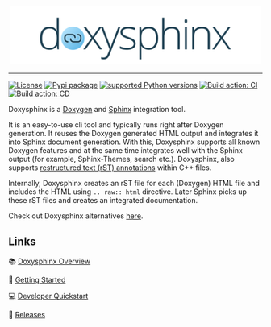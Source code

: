 <!--
=====================================================================================
 C O P Y R I G H T
-------------------------------------------------------------------------------------
 Copyright (c) 2022 by Robert Bosch GmbH. All rights reserved.

 Author(s):
 - Markus Braun, :em engineering methods AG (contracted by Robert Bosch GmbH)
 - Nirmal Sasidharan, Robert Bosch Gmbh
 - Wolfgang Ulmer, Robert Bosch GmbH
=====================================================================================
-->

<div align="center">

<img src="docs/resources/doxysphinx_logo.svg" alt="doxysphinx" width=500 />

</div>

---

[![License](https://img.shields.io/badge/license-MIT-green)](LICENSE.md)
[![Pypi package](https://img.shields.io/pypi/v/doxysphinx?style=plastic)](https://pypi.org/project/doxysphinx/)
[![supported Python versions](https://img.shields.io/pypi/pyversions/doxysphinx)](https://pypi.org/project/doxysphinx/)
[![Build action: CI](https://github.com/boschglobal/doxysphinx/actions/workflows/ci.yml/badge.svg?branch=main)](https://github.com/boschglobal/doxysphinx/actions/workflows/ci.yml)
[![Build action: CD](https://github.com/boschglobal/doxysphinx/actions/workflows/cd.yml/badge.svg?tag=latest)](https://github.com/boschglobal/doxysphinx/actions/workflows/cd.yml)

Doxysphinx is a [Doxygen](https://doxygen.nl) and [Sphinx](https://sphinx-doc.org) integration tool.

It is an easy-to-use cli tool and typically runs right after Doxygen generation.
It reuses the Doxygen generated HTML output and integrates it into Sphinx document generation.
With this, Doxysphinx supports all known Doxygen features and at the same time integrates well with the Sphinx output (for example, Sphinx-Themes, search etc.).
Doxysphinx, also supports [restructured text (rST) annotations](https://github.com/boschglobal/doxysphinx/blob/main/docs/using_rst_in_doxygen.md) within C++ files.

Internally, Doxysphinx creates an rST file for each (Doxygen) HTML file and includes the HTML using `.. raw:: html` directive.
Later Sphinx picks up these rST files and creates an integrated documentation.

Check out Doxysphinx alternatives [here](https://github.com/boschglobal/doxysphinx/blob/main/docs/alternatives.md).

## Links

📚 [Doxysphinx Overview](https://boschglobal.github.io/doxysphinx)

🚀 [Getting Started](https://boschglobal.github.io/doxysphinx/docs/getting_started.html)

💻 [Developer Quickstart](https://boschglobal.github.io/doxysphinx/docs/dev_guide.html)

🤖 [Releases](https://github.com/boschglobal/doxysphinx/releases)
